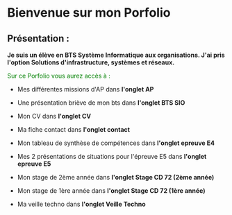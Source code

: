 # Bienvenue sur mon Porfolio 

## Présentation :

**Je suis un élève en BTS Système Informatique aux organisations. J'ai pris l'option Solutions d'infrastructure, systèmes et réseaux.**

<span style="color:green">Sur ce Porfolio vous aurez accès à :</span>

* Mes différentes missions d'AP dans **l'onglet AP** 

* Une présentation briève de mon bts dans **l'onglet BTS SIO**

* Mon CV dans **l'onglet CV**

* Ma fiche contact dans **l'onglet contact** 

* Mon tableau de synthèse de compétences dans **l'onglet epreuve E4**

* Mes 2 présentations de situations pour l'épreuve E5 dans **l'onglet epreuve E5**

* Mon stage de 2ème année dans **l'onglet Stage CD 72 (2ème année)**

* Mon stage de 1ère année dans **l'onglet Stage CD 72 (1ère année)** 

* Ma veille techno dans **l'onglet Veille Techno**
